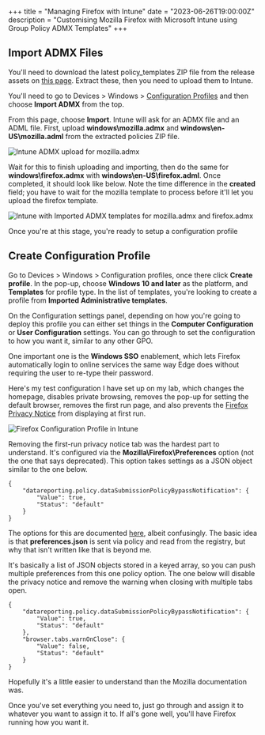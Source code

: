 +++
title = "Managing Firefox with Intune"
date = "2023-06-26T19:00:00Z"
description = "Customising Mozilla Firefox with Microsoft Intune using Group Policy ADMX Templates"
+++

## Import ADMX Files

You'll need to download the latest policy_templates ZIP file from the release assets on [this page](https://github.com/mozilla/policy-templates/releases). Extract these, then you need to upload them to Intune.

You'll need to go to Devices > Windows > [Configuration Profiles](https://endpoint.microsoft.com/#view/Microsoft_Intune_DeviceSettings/DevicesWindowsMenu/~/configProfiles) and then choose **Import ADMX** from the top. 

From this page, choose **Import**. Intune will ask for an ADMX file and an ADML file. First, upload **windows\mozilla.admx** and **windows\en-US\mozilla.adml** from the extracted policies ZIP file. 

![Intune ADMX upload for mozilla.admx](/images/managing_firefox_with_intune/intune_admx_import.png)

Wait for this to finish uploading and importing, then do the same for **windows\firefox.admx** with **windows\en-US\firefox.adml**. Once completed, it should look like below. Note the time difference in the **created** field; you have to wait for the mozilla template to process before it'll let you upload the firefox template.

![Intune with Imported ADMX templates for mozilla.admx and firefox.admx](/images/managing_firefox_with_intune/intune_admx_post_import.png)

Once you're at this stage, you're ready to setup a configuration profile

## Create Configuration Profile

Go to Devices > Windows > Configuration profiles, once there click **Create profile**. In the pop-up, choose **Windows 10 and later** as the platform, and **Templates** for profile type. In the list of templates, you're looking to create a profile from **Imported Administrative templates**. 

On the Configuration settings panel, depending on how you're going to deploy this profile you can either set things in the **Computer Configuration** or **User Configuration** settings. You can go through to set the configuration to how you want it, similar to any other GPO.

One important one is the **Windows SSO** enablement, which lets Firefox automatically login to online services the same way Edge does without requiring the user to re-type their password. 

Here's my test configuration I have set up on my lab, which changes the homepage, disables private browsing, removes the pop-up for setting the default browser, removes the first run page, and also prevents the [Firefox Privacy Notice](https://www.mozilla.org/en-US/privacy/firefox/) from displaying at first run.

![Firefox Configuration Profile in Intune](/images/managing_firefox_with_intune/firefox_config_profile.png)

Removing the first-run privacy notice tab was the hardest part to understand. It's configured via the **Mozilla\Firefox\Preferences** option (not the one that says deprecated). This option takes settings as a JSON object similar to the one below.

```
{
    "datareporting.policy.dataSubmissionPolicyBypassNotification": {
    	"Value": true,
    	"Status": "default"
    }
}
```

The options for this are documented [here](https://github.com/mozilla/policy-templates/tree/master#preferences), albeit confusingly. The basic idea is that **preferences.json** is sent via policy and read from the registry, but why that isn't written like that is beyond me.

It's basically a list of JSON objects stored in a keyed array, so you can push multiple preferences from this one policy option. The one below will disable the privacy notice and remove the warning when closing with multiple tabs open.

```
{
    "datareporting.policy.dataSubmissionPolicyBypassNotification": {
    	"Value": true,
    	"Status": "default"
    },
    "browser.tabs.warnOnClose": {
        "Value": false,
        "Status": "default"
    }
}
```

Hopefully it's a little easier to understand than the Mozilla documentation was.

Once you've set everything you need to, just go through and assign it to whatever you want to assign it to. If all's gone well, you'll have Firefox running how you want it.